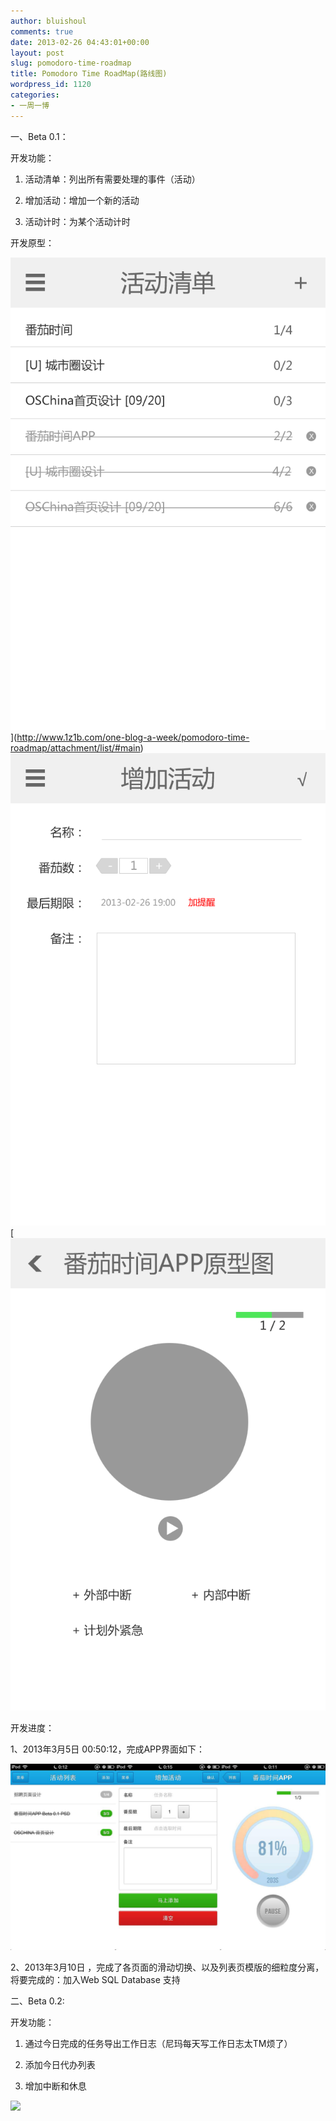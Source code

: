```yaml
---
author: bluishoul
comments: true
date: 2013-02-26 04:43:01+00:00
layout: post
slug: pomodoro-time-roadmap
title: Pomodoro Time RoadMap(路线图)
wordpress_id: 1120
categories:
- 一周一博
---
```


一、Beta 0.1：







开发功能：








	
  1. 活动清单：列出所有需要处理的事件（活动）

	
  2. 增加活动：增加一个新的活动

	
  3. 活动计时：为某个活动计时







开发原型：







![list](/wp-content/uploads/2013/02/list.png)](http://www.1z1b.com/one-blog-a-week/pomodoro-time-roadmap/attachment/list/#main) [![add](/wp-content/uploads/2013/02/add.png)](http://www.1z1b.com/one-blog-a-week/pomodoro-time-roadmap/attachment/add/#main) [![cur](/wp-content/uploads/2013/02/cur.png)




开发进度：







1、2013年3月5日 00:50:12，完成APP界面如下：







![design](/wp-content/uploads/2013/02/design.jpg)




2、2013年3月10日 ，完成了各页面的滑动切换、以及列表页模版的细粒度分离，将要完成的：加入Web SQL Database 支持










二、Beta 0.2:







开发功能：








	
  1. 通过今日完成的任务导出工作日志（尼玛每天写工作日志太TM烦了）

	
  2. 添加今日代办列表

	
  3. 增加中断和休息













![](file:///C:/Users/makingware/AppData/Local/youdao/ynote/images/98EE927FD1BD4667A02E1F54D47C15A5/list.png)

